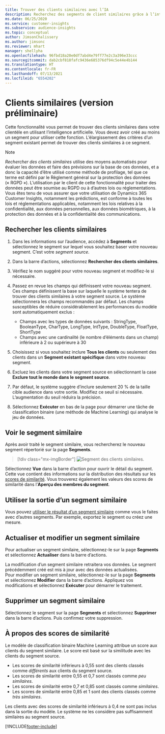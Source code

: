 ```yaml
---
title: Trouver des clients similaires avec l’IA
description: Recherchez des segments de client similaires grâce à l’intelligence artificielle.
ms.date: 06/25/2020
ms.service: customer-insights
ms.subservice: audience-insights
ms.topic: conceptual
author: JimsonChalissery
ms.author: jimsonc
ms.reviewer: mhart
manager: shellyha
ms.openlocfilehash: 96fbd18a20e0df7abd4e79ff77e2c3a396e33ccc
ms.sourcegitcommit: dab2cbf818fafc9436e685376df94c5e44e4b144
ms.translationtype: HT
ms.contentlocale: fr-FR
ms.lasthandoff: 07/13/2021
ms.locfileid: "6554202"
---
```

# <a name="similar-customers-preview"></a>Clients similaires (version préliminaire)

Cette fonctionnalité vous permet de trouver des clients similaires dans votre clientèle en utilisant l’intelligence artificielle. Vous devez avoir créé au moins un segment pour utiliser cette fonction. L’élargissement des critères d’un segment existant permet de trouver des clients similaires à ce segment.

> [!NOTE]
> *Rechercher des clients similaires* utilise des moyens automatisés pour évaluer les données et faire des prévisions sur la base de ces données, et a donc la capacité d’être utilisé comme méthode de profilage, tel que ce terme est défini par le Règlement général sur la protection des données (« RGPD »). L’utilisation par le client de cette fonctionnalité pour traiter des données peut être soumise au RGPD ou à d’autres lois ou réglementations. Vous êtes tenu de vous assurer que votre utilisation de Dynamics 365 Customer Insights, notamment les prédictions, est conforme à toutes les lois et réglementations applicables, notamment les lois relatives à la confidentialité, aux données personnelles, aux données biométriques, à la protection des données et à la confidentialité des communications.

## <a name="finding-similar-customers"></a>Rechercher les clients similaires

1. Dans les informations sur l’audience, accédez à **Segments** et sélectionnez le segment sur lequel vous souhaitez baser votre nouveau segment. C’est votre *segment source*.

1. Dans la barre d’actions, sélectionnez **Rechercher des clients similaires**.

1. Vérifiez le nom suggéré pour votre nouveau segment et modifiez-le si nécessaire.

1. Passez en revue les champs qui définissent votre nouveau segment. Ces champs définissent la base sur laquelle le système tentera de trouver des clients similaires à votre segment source. Le système sélectionnera les champs recommandés par défaut.
  Les champs susceptibles de réduire considérablement les performances du modèle sont automatiquement exclus :
  
   - Champs avec les types de données suivants : StringType, BooleanType, CharType, LongType, IntType, DoubleType, FloatType, ShortType
   - Champs avec une cardinalité (le nombre d’éléments dans un champ) inférieure à 2 ou supérieure à 30

1. Choisissez si vous souhaitez inclure **Tous les clients** ou seulement des clients dans un **Segment existant spécifique** dans votre nouveau segment.

1. Excluez les clients dans votre segment source en sélectionnant la case **Exclure tout le monde dans le segment source**.

1. Par défaut, le système suggère d’inclure seulement 20 % de la taille cible audience dans votre sortie. Modifiez ce seuil si nécessaire. L’augmentation du seuil réduira la précision.

1. Sélectionnez **Exécuter** en bas de la page pour démarrer une tâche de classification binaire (une méthode de Machine Learning) qui analyse le jeu de données.

## <a name="view-the-similar-segment"></a>Voir le segment similaire

Après avoir traité le segment similaire, vous rechercherez le nouveau segment répertorié sur la page **Segments**.

> [!div class="mx-imgBorder"]
> ![Segment des clients similaires.](media/expanded-segment.png "Segment des clients similaires")

Sélectionnez **Vue** dans la barre d’action pour ouvrir le détail du segment. Cette vue contient des informations sur la distribution des résultats sur les [scores de similarité](#about-similarity-scores). Vous trouverez également les valeurs des scores de similarité dans l’**Aperçu des membres du segment**.

## <a name="use-the-output-of-a-similar-segment"></a>Utiliser la sortie d’un segment similaire

Vous pouvez [utiliser le résultat d’un segment similaire](segments.md) comme vous le faites avec d’autres segments. Par exemple, exportez le segment ou créez une mesure.

## <a name="refresh-and-edit-a-similar-segment"></a>Actualiser et modifier un segment similaire

Pour actualiser un segment similaire, sélectionnez-le sur la page **Segments** et sélectionnez **Actualiser** dans la barre d’actions.

La modification d’un segment similaire retraitera vos données. Le segment précédemment créé est mis à jour avec des données actualisées.    
Pour modifier un segment similaire, sélectionnez-le sur la page **Segments** et sélectionnez **Modifier** dans la barre d’actions. Appliquez vos modifications et sélectionnez **Exécuter** pour démarrer le traitement.

## <a name="delete-a-similar-segment"></a>Supprimer un segment similaire

Sélectionnez le segment sur la page **Segments** et sélectionnez **Supprimer** dans la barre d’actions. Puis confirmez votre suppression.

## <a name="about-similarity-scores"></a>À propos des scores de similarité

Le modèle de classification binaire Machine Learning attribue un score aux clients du segment similaire. Le score est basé sur la similitude avec les clients du segment source.

- Les scores de similarité inférieurs à 0,55 sont des clients classés comme *différents* aux clients du segment source.
- Les scores de similarité entre 0,55 et 0,7 sont classés comme *peu similaires*.
- Les scores de similarité entre 0,7 et 0,85 sont classés comme *similaires*.
- Les scores de similarité entre 0,85 et 1 sont des clients classés comme *très similaires*.

Les clients avec des scores de similarité inférieurs à 0,4 ne sont pas inclus dans la sortie du modèle. Le système ne les considère pas suffisamment similaires au segment source.


[!INCLUDE[footer-include](../includes/footer-banner.md)]